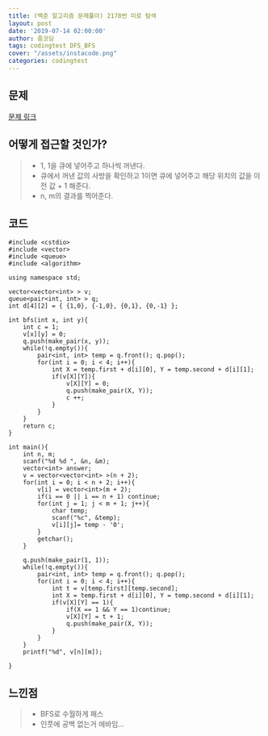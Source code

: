 ```yaml
---
title: (백준 알고리즘 문제풀이) 2178번 미로 탐색
layout: post
date: '2019-07-14 02:00:00'
author: 줌코딩
tags: codingtest DFS_BFS
cover: "/assets/instacode.png"
categories: codingtest
---
```


## 문제

[문제 링크](https://www.acmicpc.net/problem/2178)

## 어떻게 접근할 것인가?

>* 1, 1을 큐에 넣어주고 하나씩 꺼낸다. 
>* 큐에서 꺼낸 값의 사방을 확인하고 1이면 큐에 넣어주고 해당 위치의 값을 이전 값 + 1 해준다.
>* n, m의 결과를 찍어준다.

## 코드

    #include <cstdio>
    #include <vector>
    #include <queue>
    #include <algorithm>

    using namespace std;

    vector<vector<int> > v;
    queue<pair<int, int> > q;
    int d[4][2] = { {1,0}, {-1,0}, {0,1}, {0,-1} };

    int bfs(int x, int y){
        int c = 1;
        v[x][y] = 0;
        q.push(make_pair(x, y));
        while(!q.empty()){
            pair<int, int> temp = q.front(); q.pop();
            for(int i = 0; i < 4; i++){
                int X = temp.first + d[i][0], Y = temp.second + d[i][1];
                if(v[X][Y]){
                    v[X][Y] = 0;
                    q.push(make_pair(X, Y));
                    c ++;
                }
            }
        }
        return c;
    }

    int main(){
        int n, m;
        scanf("%d %d ", &n, &m);
        vector<int> answer;
        v = vector<vector<int> >(n + 2);
        for(int i = 0; i < n + 2; i++){
            v[i] = vector<int>(m + 2);
            if(i == 0 || i == n + 1) continue;
            for(int j = 1; j < m + 1; j++){
                char temp;
                scanf("%c", &temp);
                v[i][j]= temp - '0';
            }
            getchar();
        }

        q.push(make_pair(1, 1));
        while(!q.empty()){
            pair<int, int> temp = q.front(); q.pop();
            for(int i = 0; i < 4; i++){
                int t = v[temp.first][temp.second];
                int X = temp.first + d[i][0], Y = temp.second + d[i][1];
                if(v[X][Y] == 1){
                    if(X == 1 && Y == 1)continue;
                    v[X][Y] = t + 1;
                    q.push(make_pair(X, Y));
                }
            }
        }
        printf("%d", v[n][m]);

    }



## 느낀점

>* BFS로 수월하게 패스
>* 인풋에 공백 없는거 에바임...